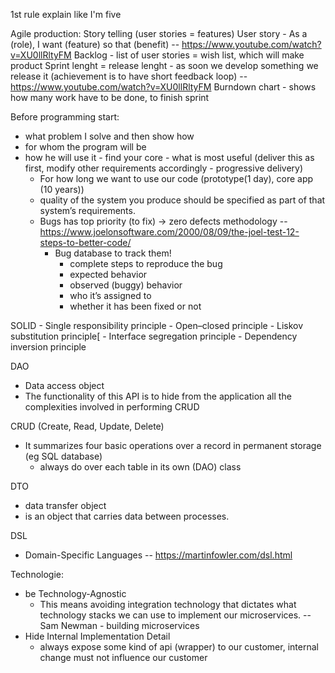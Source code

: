 1st rule explain like I'm five

Agile production:
	Story telling (user stories = features)
	User story
		- As a (role), I want (feature) so that (benefit) -- https://www.youtube.com/watch?v=XU0llRltyFM
	Backlog
		- list of user stories = wish list, which will make product 
	Sprint lenght = release lenght
		- as soon we develop something we release it (achievement is to have short feedback loop) -- https://www.youtube.com/watch?v=XU0llRltyFM
	Burndown chart
		- shows how many work have to be done, to finish sprint

Before programming start:
  - what problem I solve and then show how
  - for whom the program will be
  - how he will use it
		- find your core - what is most useful (deliver this as first, modify other requirements accordingly - progressive delivery)
	- For how long we want to use our code (prototype(1 day), core app (10 years))
 	- quality of the system you produce should be specified
		as part of that system’s requirements.
	- Bugs has top priority (to fix) -> zero defects methodology -- https://www.joelonsoftware.com/2000/08/09/the-joel-test-12-steps-to-better-code/
		- Bug database to track them!
			- complete steps to reproduce the bug
			- expected behavior
			- observed (buggy) behavior
			- who it’s assigned to
			- whether it has been fixed or not

SOLID
	- Single responsibility principle
	- Open–closed principle
	- Liskov substitution principle[
	- Interface segregation principle
	- Dependency inversion principle

DAO
  - Data access object
  - The functionality of this API is to hide from the application all the complexities involved in performing CRUD 	

CRUD (Create, Read, Update, Delete)
  - It summarizes four basic operations over a record in permanent storage (eg SQL database)
	- always do over each table in its own (DAO) class

DTO 
 - data transfer object 
 - is an object that carries data between processes.

DSL
 - Domain-Specific Languages -- https://martinfowler.com/dsl.html




Technologie:
- be Technology-Agnostic
	- This means avoiding integration technology that dictates what technology stacks we can use to implement our microservices. -- Sam Newman - building microservices
- Hide Internal Implementation Detail
	- always expose some kind of api (wrapper) to our customer, internal change must not influence our customer
